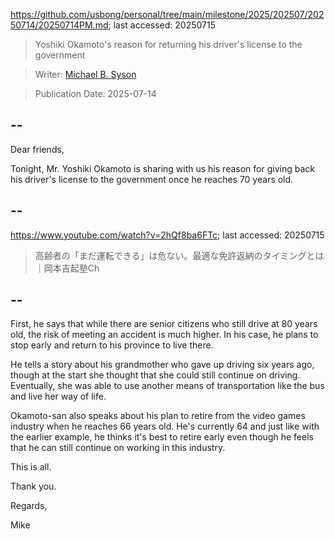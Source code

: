 https://github.com/usbong/personal/tree/main/milestone/2025/202507/20250714/20250714PM.md; last accessed: 20250715

> Yoshiki Okamoto's reason for returning his driver's license to the government 

> Writer: [Michael B. Syson](https://www.linkedin.com/in/michaelsyson/)

> Publication Date: 2025-07-14

## --

Dear friends,

Tonight, Mr. Yoshiki Okamoto is sharing with us his reason for giving back his driver's license to the government once he reaches 70 years old.

## --

https://www.youtube.com/watch?v=2hQf8ba6FTc; last accessed: 20250715

> 高齢者の「まだ運転できる」は危ない。最適な免許返納のタイミングとは｜岡本吉起塾Ch

## --

First, he says that while there are senior citizens who still drive at 80 years old, the risk of meeting an accident is much higher. In his case, he plans to stop early and return to his province to live there.

He tells a story about his grandmother who gave up driving six years ago, though at the start she thought that she could still continue on driving. Eventually, she was able to use another means of transportation like the bus and live her way of life.

Okamoto-san also speaks about his plan to retire from the video games industry when he reaches 66 years old. He's currently 64 and just like with the earlier example, he thinks it's best to retire early even though he feels that he can still continue on working in this industry.

This is all.

Thank you.

Regards,

Mike
